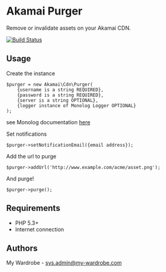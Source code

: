 Akamai Purger
=======================

Remove or invalidate assets on your Akamai CDN.

[![Build Status](https://secure.travis-ci.org/my-wardrobe/AkamaiPurger.png?branch=master)](https://travis-ci.org/my-wardrobe/AkamaiPurger)

Usage
-----

Create the instance

    $purger = new Akamai\Cdn\Purger(
        {username is a string REQUIRED},
        {password is a string REQUIRED},
        {server is a string OPTIONAL},
        {logger instance of Monolog Logger OPTIONAL}
    );
see Monolog documentation [here](https://github.com/Seldaek/monolog)

Set notifications

    $purger->setNotificationEmail({email address});

Add the url to purge

    $purger->addUrl('http://www.example.com/acme/asset.png');

And purge!

    $purger->purge();

Requirements
------------

* PHP 5.3+
* Internet connection

Authors
-------

My Wardrobe - <sys.admin@my-wardrobe.com>
